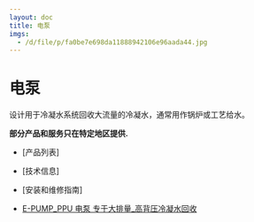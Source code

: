 ```yaml
---
layout: doc
title: 电泵
imgs:
  - /d/file/p/fa0be7e698da11888942106e96aada44.jpg
---
```


# 电泵

设计用于冷凝水系统回收大流量的冷凝水，通常用作锅炉或工艺给水。

**部分产品和服务只在特定地区提供.**

- [产品列表]
- [技术信息]
- [安装和维修指南]

- [E-PUMP_PPU 电泵 专于大排量\_高背压冷凝水回收](/electric-pumps/E-PUMP_PPU.html 'E-PUMP_PPU 电泵 专于大排量_高背压冷凝水回收')
